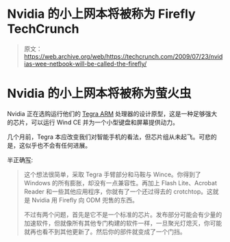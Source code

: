 # Nvidia 的小上网本将被称为 Firefly TechCrunch

> 原文：<https://web.archive.org/web/https://techcrunch.com/2009/07/23/nvidias-wee-netbook-will-be-called-the-firefly/>

# Nvidia 的小上网本将被称为萤火虫

Nvidia 正在选购运行他们的 [Tegra ARM](https://web.archive.org/web/20220930204216/http://www.crunchgear.com/tag/tegra/) 处理器的设计原型，这是一种足够强大的芯片，可以运行 Wind CE 并为一个小型键盘和屏幕提供动力。

几个月前，Tegra 本应改变我们对智能手机的看法，但芯片组从未起飞。可悲的是，这似乎也不会有任何进展。

半正确[写](https://web.archive.org/web/20220930204216/http://www.semiaccurate.com/2009/07/22/nvidias-netbook-called-firefly/):

> 这个想法很简单，采取 Tegra 手臂部分和马鞍与 Wince。你得到了 Windows 的所有膨胀，却没有一点兼容性。再加上 Flash Lite、Acrobat Reader 和一些其他应用程序，你就有了一个还过得去的 crotchtop。这就是 Nvidia 用 Firefly 向 ODM 兜售的东西。
> 
> 不过有两个问题，首先是它不是一个标准的芯片。发布部分可能会有少量的加速软件，但就像所有其他专门构建的软件一样，一旦聚光灯熄灭，你可能就再也看不到其他更新了。然后你的部件就变成了一个门挡。